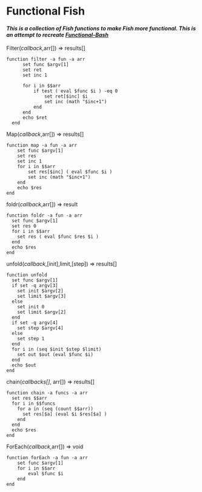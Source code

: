 # Functional Fish

#### _This is a collection of Fish functions to make Fish more functional. This is an attempt to recreate [Functional-Bash](https://github.com/AppleFoxUser42/Functional-Bash)_

Filter(_callback_,arr[]) => results[]
```fish
function filter -a fun -a arr
      set func $argv[1]
      set ret
      set inc 1
      
      for i in $$arr
          if test ( eval $func $i ) -eq 0
              set ret[$inc] $i
              set inc (math "$inc+1")
          end
      end
      echo $ret
  end
```

Map(_callback_,arr[]) => results[]
```fish
function map -a fun -a arr
    set func $argv[1]
    set res
    set inc 1
    for i in $$arr
        set res[$inc] ( eval $func $i )
        set inc (math "$inc+1")
    end
    echo $res
end
```

foldr(_callback_,arr[]) => result
```fish
function foldr -a fun -a arr
  set func $argv[1]
  set res 0
  for i in $$arr
    set res ( eval $func $res $i )
  end
  echo $res
end
```

unfold(_callback_,[init],limit,[step]) => results[]
```fish
function unfold
  set func $argv[1]
  if set -q argv[3]
    set init $argv[2]
    set limit $argv[3]
  else
    set init 0
    set limit $argv[2]
  end
  if set -q argv[4]
    set step $argv[4]
  else
    set step 1
  end
  for i in (seq $init $step $limit)
    set out $out (eval $func $i)
  end
  echo $out
end
```

chain(_callbacks[]_, arr[]) => results[]
```fish
function chain -a funcs -a arr
  set res $$arr
  for i in $$funcs
    for a in (seq (count $$arr))
      set res[$a] (eval $i $res[$a] )
    end
  end
  echo $res
end
```

ForEach(_callback_,arr[]) => void
```fish
function forEach -a fun -a arr
    set func $argv[1]
    for i in $$arr
        eval $func $i
    end
end
```
